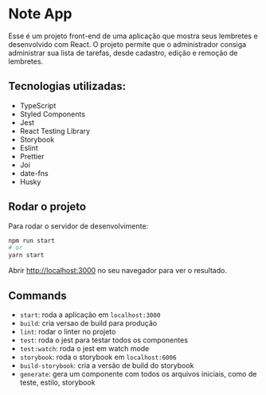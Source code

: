 # Note App

Esse é um projeto front-end de uma aplicação que mostra seus lembretes e desenvolvido com React. O projeto permite que o administrador consiga administrar sua lista de tarefas, desde cadastro, edição e remoção de lembretes.

## Tecnologias utilizadas:

- TypeScript
- Styled Components
- Jest
- React Testing Library
- Storybook
- Eslint
- Prettier
- Joi
- date-fns
- Husky

## Rodar o projeto

Para rodar o servidor de desenvolvimente:

```bash
npm run start
# or
yarn start
```

Abrir [http://localhost:3000](http://localhost:3000) no seu navegador para ver o resultado.

## Commands

- `start`: roda a aplicação em `localhost:3000`
- `build`: cria versao de build para produção
- `lint`: rodar o linter no projeto
- `test`: roda o jest para testar todos os componentes
- `test:watch`: roda o jest em watch mode
- `storybook`: roda o storybook em `localhost:6006`
- `build-storybook`: cria a versão de build do storybook
- `generate`: gera um componente com todos os arquivos iniciais, como de teste, estilo, storybook 
